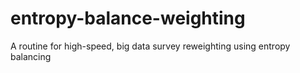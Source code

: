 # entropy-balance-weighting
A routine for high-speed, big data survey reweighting using entropy balancing
